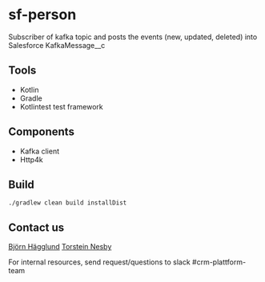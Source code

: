 # sf-person

Subscriber of kafka topic <tbd> and posts the events (new, updated, deleted) into Salesforce KafkaMessage__c


## Tools
- Kotlin
- Gradle
- Kotlintest test framework

## Components
- Kafka client
- Http4k

## Build
```
./gradlew clean build installDist
```

## Contact us
[Björn Hägglund](mailto://bjorn.hagglund@nav.no)
[Torstein Nesby](mailto://torstein.nesby@nav.no)

For internal resources, send request/questions to slack #crm-plattform-team 